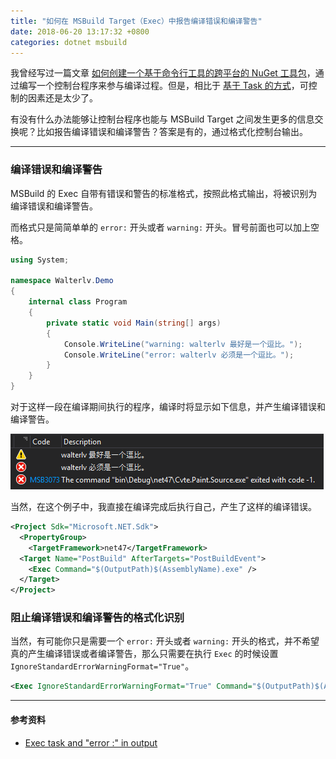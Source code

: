 ```yaml
---
title: "如何在 MSBuild Target（Exec）中报告编译错误和编译警告"
date: 2018-06-20 13:17:32 +0800
categories: dotnet msbuild
---
```


我曾经写过一篇文章 [如何创建一个基于命令行工具的跨平台的 NuGet 工具包](/post/create-a-cross-platform-command-based-nuget-tool.html)，通过编写一个控制台程序来参与编译过程。但是，相比于 [基于 Task 的方式](/post/create-a-cross-platform-msbuild-task-based-nuget-tool.html)，可控制的因素还是太少了。

有没有什么办法能够让控制台程序也能与 MSBuild Target 之间发生更多的信息交换呢？比如报告编译错误和编译警告？答案是有的，通过格式化控制台输出。

---

<div id="toc"></div>

### 编译错误和编译警告

MSBuild 的 Exec 自带有错误和警告的标准格式，按照此格式输出，将被识别为编译错误和编译警告。

而格式只是简简单单的 `error:` 开头或者 `warning:` 开头。冒号前面也可以加上空格。

```csharp
using System;

namespace Walterlv.Demo
{
    internal class Program
    {
        private static void Main(string[] args)
        {
            Console.WriteLine("warning: walterlv 最好是一个逗比。");
            Console.WriteLine("error: walterlv 必须是一个逗比。");
        }
    }
}
```

对于这样一段在编译期间执行的程序，编译时将显示如下信息，并产生编译错误和编译警告。

![](/static/posts/2018-06-20-13-10-34.png)

当然，在这个例子中，我直接在编译完成后执行自己，产生了这样的编译错误。

```xml
<Project Sdk="Microsoft.NET.Sdk">
  <PropertyGroup>
    <TargetFramework>net47</TargetFramework>
  <Target Name="PostBuild" AfterTargets="PostBuildEvent">
    <Exec Command="$(OutputPath)$(AssemblyName).exe" />
  </Target>
</Project>
```

### 阻止编译错误和编译警告的格式化识别

当然，有可能你只是需要一个 `error:` 开头或者 `warning:` 开头的格式，并不希望真的产生编译错误或者编译警告，那么只需要在执行 `Exec` 的时候设置 `IgnoreStandardErrorWarningFormat="True"`。

```xml
<Exec IgnoreStandardErrorWarningFormat="True" Command="$(OutputPath)$(AssemblyName).exe" />
```

---

#### 参考资料

- [Exec task and "error :" in output](https://social.msdn.microsoft.com/Forums/vstudio/en-US/77eb8b02-8cd7-4d32-acad-3ab0dc308d78/exec-task-and-error-in-output?forum=msbuild)
